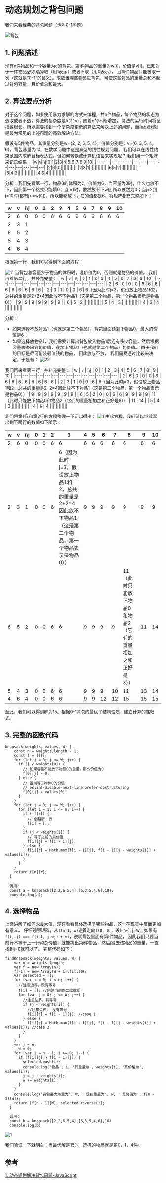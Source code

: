 # 动态规划之背包问题

我们来看经典的背包问题（也叫0-1问题）

![背包](https://user-images.githubusercontent.com/82437559/117530981-bd7e4100-b012-11eb-85d6-25b4c7093265.png)


## 1. 问题描述 

现有n件物品和一个容量为c的背包。第i件物品的重量为w[i]，价值是v[i]。已知对于一件物品必须选择取（用1表示）或者不取（用0表示），
且每件物品只能被取一次（这就是“0-1”的含义）。求放置哪些物品进背包，可使这些物品的重量总和不超过背包容量，且价值总和最大。

## 2. 算法要点分析

对于这个问题，如果使用暴力求解的方式来编程，共n件物品，每个物品的状态为选取或者不选，算法的复杂度是`O(2^n)`，随着n的不断增加，
算法的运行时间将呈指数增长。所以需要找到一个复杂度更低的算法来解决上述的问题，而`动态规划`就是最为常见的上述问题的高效解决方法。

假设有5件物品，其重量分别是w={2, 2, 6, 5, 4}，价值分别是：v={6, 3, 5, 4, 6}，背包容量为10。在数学问题中这是典型的线性规划问题，
我们可以在线性约束范围内求解目标表达式，但如何转换成计算机语言来实现呢？
我们用一个矩阵来记录结果：
|w|v|i\j|0|1|2|3|4|5|6|7|8|9|10|
|---|---|---|---|---|---|---|---|---|---|---|---|---|---|
|2|6|0||||||||||||
|2|3|1||||||||||||
|6|5|2||||||||||||
|5|4|3||||||||||||
|4|6|4||||||||||||

分析：我们先看第一行，物品0的体积为2，价值为6，当容量为0时，什么也放不下，因此第一个格式只能填0；当j=1时，依然放不下w[0](w[0]=2),
所以依然为0；当j=2到j=10时(都有j>=w[0])，所以能够放下，它的值都是6。将矩阵补充完整如下：

|w|v|i\j|0|1|2|3|4|5|6|7|8|9|10|
|---|---|---|---|---|---|---|---|---|---|---|---|---|---|
|2|6|0|0|0|6|6|6|6|6|6|6|6|6|
|2|3|1||||||||||||
|6|5|2||||||||||||
|5|4|3||||||||||||
|4|6|4||||||||||||

根据第一行，我们可以得到下面的方程：

![11](https://user-images.githubusercontent.com/82437559/117532654-1e117c00-b01b-11eb-8a04-f95b72844bc2.png)
当背包总容量少于物品的体积时，总价值为0，否则就是物品的价值。
我们再看第二行，并补充完整：
| w | v | i\j | 0 | 1 | 2 | 3 | 4 | 5 | 6 | 7 | 8 | 9 | 10 |
|---|---|---|---|---|---|---|---|---|---|---|---|---|---|
| 2 | 6 | 0 | 0 | 0 | 6 | 6 | 6 | 6 | 6 | 6 | 6 | 6 | 6 |
| 2 | 3 | 1 | 0 | 0 | 6 | 6（因为此时j=3，假设放上物品1和2，总共的重量是2+2=4因此放不下物品1（这是第二个物品，第一个物品表示是物品0）） | 9 | 9 | 9 | 9 | 9 | 9 | 9 |
| 6 | 5 | 2 ||||||||||||
| 5 | 4 | 3 ||||||||||||
| 4 | 6 | 4 ||||||||||||

分析：
- 如果选择不放物品1（也就是第二个物品），背包里面还剩下物品0，最大的价值是6；
- 如果选择放物品1，我们需要计算出背包放入物品1后还有多少容量，然后根据容量来查出它的价值，在加上物品1（也就是第二个物品）的价值。
由于我们的目标是尽可能装最值钱的物品， 因此放与不放， 我们需要通过比较来决定，于是有：
![22](https://user-images.githubusercontent.com/82437559/117532959-96c50800-b01c-11eb-9161-3ea88cbbb01a.png)

我们再来看第三行，并补充完整：
| w | v | i\j | 0 | 1 | 2 | 3 | 4 | 5 | 6 | 7 | 8 | 9 | 10 |
|---|---|---|---|---|---|---|---|---|---|---|---|---|---|
| 2 | 6 | 0 | 0 | 0 | 6 | 6 | 6 | 6 | 6 | 6 | 6 | 6 | 6 |
| 2 | 3 | 1 | 0 | 0 | 6 | 6（因为此时j=3，假设放上物品1和2，总共的重量是2+2=4因此放不下物品1（这是第二个物品，第一个物品表示是物品0）） | 9 | 9 | 9 | 9 | 9 | 9 | 9 |
| 6 | 5 | 2 | 0 | 0 | 6 | 6 | 9 | 9 | 9 | 9 | 11（此时只能放下物品0和物品2（它们的重量相加之和正好是8）） | 11 | 14 |
| 5 | 4 | 3 ||||||||||||
| 4 | 6 | 4 ||||||||||||

我们将第1行和第2行的方程整理一下可以得出：
![1](https://user-images.githubusercontent.com/82437559/117533090-5dd96300-b01d-11eb-8710-3cd8e3d78f4a.png)
由此方程，我们可以继续写出剩下两行的数值如下所示：

| w | v | i\j | 0 | 1 | 2 | 3 | 4 | 5 | 6 | 7 | 8 | 9 | 10 |
|---|---|---|---|---|---|---|---|---|---|---|---|---|---|
| 2 | 6 | 0 | 0 | 0 | 6 | 6 | 6 | 6 | 6 | 6 | 6 | 6 | 6 |
| 2 | 3 | 1 | 0 | 0 | 6 | 6（因为此时j=3，假设放上物品1和2，总共的重量是2+2=4因此放不下物品1（这是第二个物品，第一个物品表示是物品0）） | 9 | 9 | 9 | 9 | 9 | 9 | 9 |
| 6 | 5 | 2 | 0 | 0 | 6 | 6 | 9 | 9 | 9 | 9 | 11（此时只能放下物品0和物品2（它们的重量相加之和正好是8）） | 11 | 14 |
| 5 | 4 | 3 | 0 | 0 | 6 | 6 | 9 | 9 | 9 | 10 | 11 | 13 | 14 |
| 4 | 6 | 4 | 0 | 0 | 6 | 6 | 9 | 9 | 12 | 12 | 15 | 15 | 15 |

至此，我们可以得到解为15。根据0-1背包的最优子结构性质，建立计算的递归式。

## 3. 完整的函数代码

```
knapsack(weights, values, W) {
    const n = weights.length - 1;
    const f = [[]];
    for (let j = 0; j <= W; j++) {
      if (j < weights[0]) {
        // 如果容量不能放下物品0的重量，那么价值为0
        f[0][j] = 0;
      } else {
        // 否则等于物体0的价值
        // eslint-disable-next-line prefer-destructuring
        f[0][j] = values[0];
      }
    }
    for (let j = 0; j <= W; j++) {
      for (let i = 1; i <= n; i++) {
        if (!f[i]) {
          // 创建新一行
          f[i] = [];
        }
        if (j < weights[i]) {
          // 等于之前的最优值
          f[i][j] = f[i - 1][j];
        } else {
          f[i][j] = Math.max(f[i - 1][j], f[i - 1][j - weights[i]] + values[i]);
        }
      }
    }
    return f[n][W];
  }
  
  调用：
  const a = knapsack([2,2,6,5,4],[6,3,5,4,6],10);
  console.log(a);
```

## 4. 选择物品

上面讲解了如何求最大值，现在看看具体选择了哪些物品，这个在现实中反而更加有意义。
仔细观察矩阵，从`f(n-1, w)`逆着走向`f(0, 0)`，设i=n-1, j=w。如果有`f(i, j) === f(i-1, j-wj) + vi`，说明背包里面有第i件物品，
因此我们只要当前行不等于上一行的总价值，就能挑出第i件物品，然后j减去该物品的重量，一直找到j=0就可以了。
完整代码如下：
```
findKnapsack(weights, values, W) {
    var n = weights.length;
    var f = new Array(n);
    f[-1] = new Array(W + 1).fill(0);
    var selected = [];
    for (var i = 0; i < n; i++) {
      //注意边界，没有等号
      f[i] = []; //创建当前的二维数组
      for (var j = 0; j <= W; j++) {
        //注意边界，有等号
        if (j < weights[i]) {
          //注意边界， 没有等号
          f[i][j] = f[i - 1][j]; //case 1
        } else {
          f[i][j] = Math.max(f[i - 1][j], f[i - 1][j - weights[i]] + values[i]); //case 2
        }
      }
    }
    var j = W,
      w = 0;
    for (var i = n - 1; i >= 0; i--) {
      if (f[i][j] > f[i - 1][j]) {
        selected.push(i);
        console.log('物品', i, '其重量为', weights[i], '其价格为', values[i]);
        j = j - weights[i];
        w += weights[i];
      }
    }
    console.log('背包最大承重为', W, ' 现在重量为', w, ' 总价值为', f[n - 1][W]);
    return [f[n - 1][W], selected.reverse()];
  }

  调用：
  const b = knapsack([2,2,6,5,4],[6,3,5,4,6],10)
  console.log(b)
```
![1](https://user-images.githubusercontent.com/82437559/117534930-11465580-b026-11eb-99e1-38e52059acd0.png)

我们验证一下就明白：当最优解是15时，选择的物品就是第0，1，4件。







## 参考

[1. 动态规划解决背包问题-JavaScript](https://segmentfault.com/a/1190000012829866)





